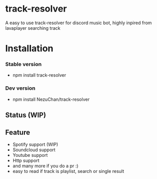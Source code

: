 # track-resolver
A easy to use track-resolver for discord music bot, highly inpired from lavaplayer searching track


# Installation
 ### Stable version
 - npm install track-resolver
 ### Dev version
 - npm install NezuChan/track-resolver

## Status (WIP)

## Feature
- Spotify support (WIP)
- Soundcloud support
- Youtube support
- Http support
- and many more if you do a pr :)
- easy to read if track is playlist, search or single result
